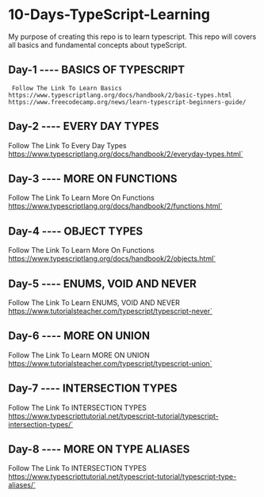 # 10-Days-TypeScript-Learning

My purpose of creating this repo is to learn typescript. This repo will covers all basics and fundamental concepts about typeScript.

## Day-1 ---- BASICS OF TYPESCRIPT

`
Follow The Link To Learn Basics
https://www.typescriptlang.org/docs/handbook/2/basic-types.html
https://www.freecodecamp.org/news/learn-typescript-beginners-guide/`

## Day-2 ---- EVERY DAY TYPES

Follow The Link To Every Day Types
https://www.typescriptlang.org/docs/handbook/2/everyday-types.html`

## Day-3 ---- MORE ON FUNCTIONS

Follow The Link To Learn More On Functions
https://www.typescriptlang.org/docs/handbook/2/functions.html`

## Day-4 ---- OBJECT TYPES

Follow The Link To Learn More On Functions
https://www.typescriptlang.org/docs/handbook/2/objects.html`

## Day-5 ---- ENUMS, VOID AND NEVER

Follow The Link To Learn ENUMS, VOID AND NEVER
https://www.tutorialsteacher.com/typescript/typescript-never`

## Day-6 ---- MORE ON UNION

Follow The Link To Learn MORE ON UNION
https://www.tutorialsteacher.com/typescript/typescript-union`

## Day-7 ---- INTERSECTION TYPES

Follow The Link To INTERSECTION TYPES
https://www.typescripttutorial.net/typescript-tutorial/typescript-intersection-types/`

## Day-8 ---- MORE ON TYPE ALIASES

Follow The Link To INTERSECTION TYPES
https://www.typescripttutorial.net/typescript-tutorial/typescript-type-aliases/`
